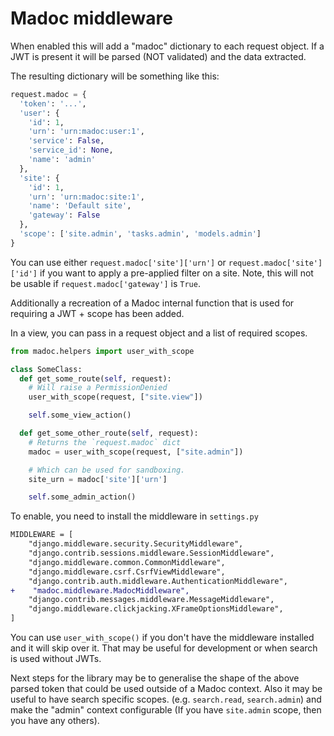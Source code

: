 # Madoc middleware

When enabled this will add a "madoc" dictionary to each request object. If a JWT is present it will be parsed (NOT validated) 
and the data extracted.

The resulting dictionary will be something like this:
```python
request.madoc = {
  'token': '...', 
  'user': {
    'id': 1, 
    'urn': 'urn:madoc:user:1', 
    'service': False, 
    'service_id': None, 
    'name': 'admin'
  }, 
  'site': {
    'id': 1, 
    'urn': 'urn:madoc:site:1', 
    'name': 'Default site', 
    'gateway': False
  }, 
  'scope': ['site.admin', 'tasks.admin', 'models.admin']
}
```

You can use either `request.madoc['site']['urn']` or `request.madoc['site']['id']` if you want to apply a 
pre-applied filter on a site. Note, this will not be usable if `request.madoc['gateway']` is `True`.


Additionally a recreation of a Madoc internal function that is used for requiring a JWT + scope has been added.

In a view, you can pass in a request object and a list of required scopes.

```python
from madoc.helpers import user_with_scope

class SomeClass:
  def get_some_route(self, request):
    # Will raise a PermissionDenied
    user_with_scope(request, ["site.view"])

    self.some_view_action()

  def get_some_other_route(self, request):
    # Returns the `request.madoc` dict
    madoc = user_with_scope(request, ["site.admin"])

    # Which can be used for sandboxing.
    site_urn = madoc['site']['urn']

    self.some_admin_action()
```

To enable, you need to install the middleware in `settings.py`

```diff
MIDDLEWARE = [
    "django.middleware.security.SecurityMiddleware",
    "django.contrib.sessions.middleware.SessionMiddleware",
    "django.middleware.common.CommonMiddleware",
    "django.middleware.csrf.CsrfViewMiddleware",
    "django.contrib.auth.middleware.AuthenticationMiddleware",
+    "madoc.middleware.MadocMiddleware",
    "django.contrib.messages.middleware.MessageMiddleware",
    "django.middleware.clickjacking.XFrameOptionsMiddleware",
]
```

You can use `user_with_scope()` if you don't have the middleware installed and it will skip over it. That
may be useful for development or when search is used without JWTs.

Next steps for the library may be to generalise the shape of the above parsed token that could be used
outside of a Madoc context. Also it may be useful to have search specific scopes. (e.g. `search.read`, `search.admin`) and
make the "admin" context configurable (If you have `site.admin` scope, then you have any others).